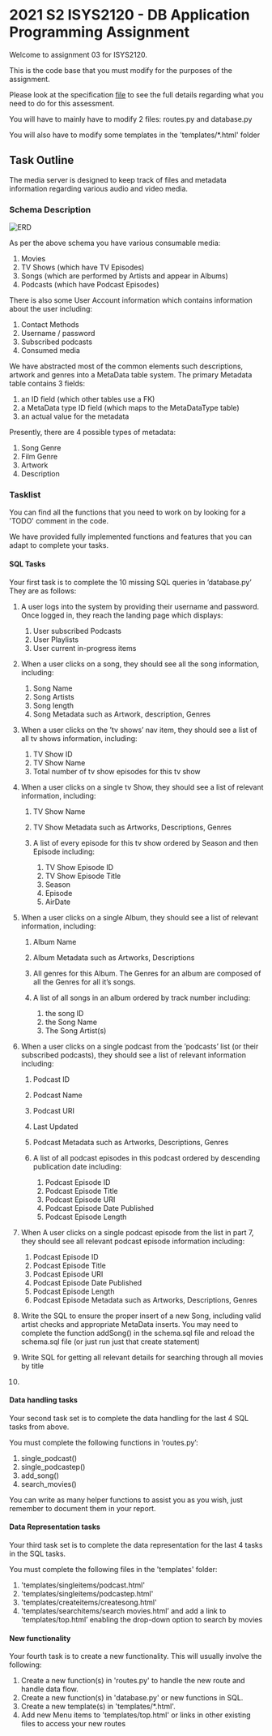 # 2021 S2 ISYS2120 - DB Application Programming Assignment

Welcome to assignment 03 for ISYS2120.

This is the code base that you must modify for the purposes of the assignment.

Please look at the specification [file](isys2120_21s2_a03_specification.pdf) to see the full details regarding what you need to do for this assessment.

You will have to mainly have to modify 2 files: routes.py and database.py

You will also have to modify some templates in the 'templates/*.html' folder

## Task Outline

The media server is designed to keep track of files and metadata information regarding
various audio and video media.

### Schema Description

![ERD](ISYS2120_a3_erd.png)

As per the above schema you have various consumable media:

1. Movies
1. TV Shows (which have TV Episodes)
1. Songs (which are performed by Artists and appear in Albums)
1. Podcasts (which have Podcast Episodes)

There is also some User Account information which contains information about the user
including:

1. Contact Methods
1. Username / password
1. Subscribed podcasts
1. Consumed media

We have abstracted most of the common elements such descriptions, artwork and genres
into a MetaData table system. The primary Metadata table contains 3 fields:

1. an ID field (which other tables use a FK)
1. a MetaData type ID field (which maps to the MetaDataType table)
1. an actual value for the metadata

Presently, there are 4 possible types of metadata:

1. Song Genre
1. Film Genre
1. Artwork
1. Description

### Tasklist

You can find all the functions that you need to work on by looking for a 'TODO' comment in the code.

We have provided fully implemented functions and features that you can adapt to complete your tasks.

#### SQL Tasks

Your first task is to complete the 10 missing SQL queries in ’database.py’
They are as follows:

1. A user logs into the system by providing their username and password. Once logged in, they reach the landing page which displays:

    1. User subscribed Podcasts
    1. User Playlists
    1. User current in-progress items
1. When a user clicks on a song, they should see all the song information, including:

    1. Song Name
    2. Song Artists
    2. Song length
    2. Song Metadata such as Artwork, description, Genres
1. When a user clicks on the ’tv shows’ nav item, they should see a list of all tv shows information, including:
    
    1. TV Show ID
    2. TV Show Name
    2. Total number of tv show episodes for this tv show
1. When a user clicks on a single tv Show, they should see a list of relevant information, including:

    1. TV Show Name
    2. TV Show Metadata such as Artworks, Descriptions, Genres
    2. A list of every episode for this tv show ordered by Season and then Episode including:
        
        1. TV Show Episode ID
        3. TV Show Episode Title
        3. Season
        3. Episode
        3. AirDate
1. When a user clicks on a single Album, they should see a list of relevant information, including:

    1. Album Name
    2. Album Metadata such as Artworks, Descriptions
    2. All genres for this Album. The Genres for an album are composed of all the Genres for all it’s songs.
    2. A list of all songs in an album ordered by track number including:

        1. the song ID
        3. the Song Name
        3. The Song Artist(s)
        
1. When a user clicks on a single podcast from the ’podcasts’ list (or their subscribed podcasts), they should see a list of relevant information including:

    1. Podcast ID
    2. Podcast Name
    2. Podcast URI
    2. Last Updated
    2. Podcast Metadata such as Artworks, Descriptions, Genres
    2. A list of all podcast episodes in this podcast ordered by descending publication date including:

        1. Podcast Episode ID
        3. Podcast Episode Title
        3. Podcast Episode URI
        3. Podcast Episode Date Published
        3. Podcast Episode Length
1. When A user clicks on a single podcast episode from the list in part 7, they should see all relevant podcast episode information including:

    1. Podcast Episode ID
    2. Podcast Episode Title
    2. Podcast Episode URI
    2. Podcast Episode Date Published
    2. Podcast Episode Length
    2. Podcast Episode Metadata such as Artworks, Descriptions, Genres
1. Write the SQL to ensure the proper insert of a new Song, including valid artist checks and appropriate MetaData inserts. You may need to complete the function addSong() in the schema.sql file and reload the schema.sql file (or just run just that create statement)
1. Write SQL for getting all relevant details for searching through all movies by title
1. <Placeholder> 

#### Data handling tasks

Your second task set is to complete the data handling for the last 4 SQL tasks from above.

You must complete the following functions in ’routes.py’:

1. single_podcast()
1. single_podcastep()
1. add_song()
1. search_movies()

You can write as many helper functions to assist you as you wish, just remember to
document them in your report.

#### Data Representation tasks

Your third task set is to complete the data representation for the last 4 tasks in the SQL tasks.

You must complete the following files in the 'templates' folder:

1. 'templates/singleitems/podcast.html'
1. 'templates/singleitems/podcastep.html'
1. 'templates/createitems/createsong.html'
1. 'templates/searchitems/search movies.html’ and add a link to ’templates/top.html’ enabling the drop-down option to search by movies

#### New functionality

Your fourth task is to create a new functionality. This will usually involve the following:

1. Create a new function(s) in 'routes.py' to handle the new route and handle data
flow.
1. Create a new function(s) in 'database.py' or new functions in SQL.
1. Create a new template(s) in 'templates/*.html'.
1. Add new Menu items to 'templates/top.html' or links in other existing files to
access your new routes
